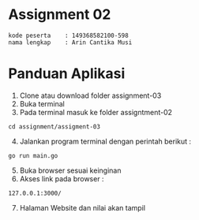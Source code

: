 # Assignment 02

```
kode peserta    : 149368582100-598
nama lengkap    : Arin Cantika Musi
```

# Panduan Aplikasi
1. Clone atau download folder assignment-03
2. Buka terminal
3. Pada terminal masuk ke folder assigntment-02
```
cd assignment/assigment-03
```
4. Jalankan program terminal dengan perintah berikut :
```
go run main.go
```

5. Buka browser sesuai keinginan
6. Akses link pada browser :
```
127.0.0.1:3000/
```
7. Halaman Website dan nilai akan tampil
